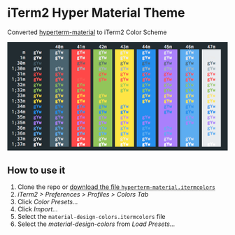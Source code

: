 # iTerm2 Hyper Material Theme

Converted [hyperterm-material](https://github.com/dperrera/hyperterm-material) to iTerm2 Color Scheme

![colors](img/colors.png)

## How to use it

1. Clone the repo or [download the file `hyperterm-material.itermcolors`](https://raw.githubusercontent.com/naari3/iterm2-hyperterm-material/master/hyperterm-material.itermcolors)
2. *iTerm2 > Preferences > Profiles > Colors Tab*
3. Click *Color Presets...*
4. Click *Import...*
5. Select the `material-design-colors.itermcolors` file
5. Select the *material-design-colors* from *Load Presets...*

